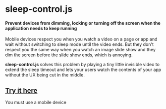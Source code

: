 # sleep-control.js
#### Prevent devices from dimming, locking or turning off the screen when the application needs to keep running

Mobile devices respect you when you watch a video on a page or app and wait without switching to sleep mode until the video ends.
But they don't respect you the same way when you watch an image slide show and they dim the screen before the slide show ends, which is annoying.

__sleep-control.js__ solves this problem by playing a tiny little invisible video to extend the sleep timeout and lets your users watch the contents of your app without the UX being cut in the middle.

## [Try it here](https://topraksoyearthmantsuchimoto.github.io/sleep-control.js/)
You must use a mobile device
